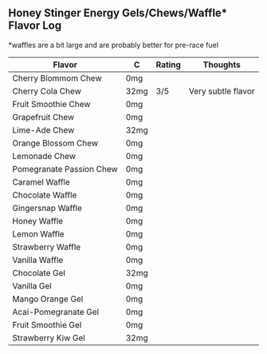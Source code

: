 
## Honey Stinger Energy Gels/Chews/Waffle* Flavor Log
*waffles are a bit large and are probably better for pre-race fuel

| Flavor | C  | Rating | Thoughts |
|--------|----|--------|----------|
| Cherry Blommom Chew | 0mg | | |
| Cherry Cola Chew | 32mg | 3/5 | Very subtle flavor |
| Fruit Smoothie Chew | 0mg | | |
| Grapefruit Chew | 0mg | | |
| Lime-Ade Chew | 32mg | | |
| Orange Blossom Chew | 0mg | | |
| Lemonade Chew | 0mg | | |
| Pomegranate Passion Chew | 0mg | | |
| Caramel Waffle | 0mg | | |
| Chocolate Waffle | 0mg | | |
| Gingersnap Waffle | 0mg | | |
| Honey Waffle | 0mg | | |
| Lemon Waffle | 0mg | | |
| Strawberry Waffle | 0mg | | |
| Vanilla Waffle | 0mg | | |
| Chocolate Gel | 32mg | | |
| Vanilla Gel | 0mg | | |
| Mango Orange Gel | 0mg | | |
| Acai-Pomegranate Gel | 0mg | | |
| Fruit Smoothie Gel | 0mg | | |
| Strawberry Kiw Gel | 32mg | | |
